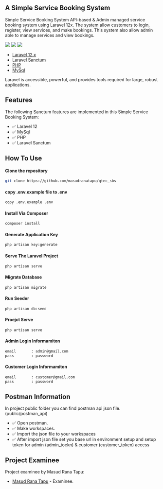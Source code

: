 ## A Simple Service Booking System

Simple Service Booking System API-based & Admin managed service booking system using Laravel 12x. The system allow customers to login, register, view services, and make bookings. This system also allow admin able to manage services and view bookings.

[![](https://img.shields.io/badge/Laravel-v12.0-ff2e21.svg)](https://laravel.com)
[![](https://img.shields.io/badge/sanctum-v4.0-5A29E4.svg)](https://laravel.com/docs/12.x/sanctum)
[![](https://img.shields.io/badge/php-v8.2.3-5A29E4.svg)](https://www.php.net/)

-   [Laravel 12.x](https://github.com/laravel/laravel)
-   [Laravel Sanctum](https://laravel.com/docs/12.x/sanctum)
-   [PHP](https://www.php.net)
-   [MySql](https://www.mysql.com)

Laravel is accessible, powerful, and provides tools required for large, robust applications.

## Features

The following Sanctum features are implemented in this Simple Service Booking System:

-   ✅ Laravel 12
-   ✅ MySql
-   ✅ PHP
-   ✅ Laravel Sanctum

## How To Use

#### Clone the repository

```bash
git clone https://github.com/masudranatapu/qtec_sbs
```

#### copy .env.example file to .env

```bash
copy .env.example .env
```

#### Install Via Composer

```bash
composer install
```

#### Generate Application Key

```bash
php artisan key:generate
```

#### Serve The Laravel Project

```bash
php artisan serve
```

#### Migrate Database

```bash
php artisan migrate
```

#### Run Seeder

```bash
php artisan db:seed
```

#### Proejct Serve

```bash
php artisan serve
```

#### Admin Login Informamiton

```bash
email       : admin@gmail.com
pass        : password
```

#### Customer Login Informamiton

```bash
email       : customer@gmail.com
pass        : password
```

## Postman Information

In project public folder you can find postman api json file. (public/postman_api)

-   ✅ Open postman.
-   ✅ Make workspaces.
-   ✅ Import the json file to your workspaces
-   ✅ After import json file set you base url in environment setup and setup token for admin (admin_toekn) & customer (customer_token) access

## Project Examinee

Project examinee by Masud Rana Tapu:

-   [Masud Rana Tapu](https://github.com/masudranatapu) - Examinee.
